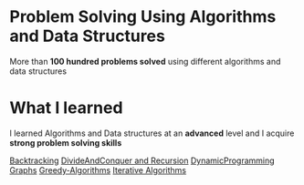 # Problem Solving Using Algorithms and Data Structures

More than **100 hundred problems solved** using different algorithms and data structures

# What I learned

I learned Algorithms and Data structures at an **advanced** level and I acquire **strong problem solving skills**

[Backtracking](https://github.com/edwardmartins/Problem-Solving-Using-Algorithms-and-Data-Structures/tree/master/Backtracking)
[DivideAndConquer and Recursion](https://github.com/edwardmartins/Problem-Solving-Using-Algorithms-and-Data-Structures/tree/master/DivideAndConquer-Recursion)
[DynamicProgramming](https://github.com/edwardmartins/Problem-Solving-Using-Algorithms-and-Data-Structures/tree/master/DynamicProgramming)
[Graphs](https://github.com/edwardmartins/Problem-Solving-Using-Algorithms-and-Data-Structures/tree/master/Graphs)
[Greedy-Algorithms](https://github.com/edwardmartins/Problem-Solving-Using-Algorithms-and-Data-Structures/tree/master/Greedy-Algorithms)
[Iterative Algorithms](https://github.com/edwardmartins/Problem-Solving-Using-Algorithms-and-Data-Structures/tree/master/Iterative-Algorithms)
